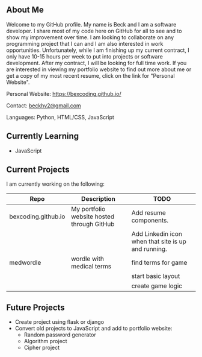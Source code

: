 ## About Me

Welcome to my GitHub profile. My name is Beck and I am a software developer. I share most of my code here on GitHub for all to see and to show my improvement over time. I am looking to collaborate on any programming project that I can and I am also interested in work opportunities. Unfortunately, while I am finishing up my current contract, I only have 10-15 hours per week to put into projects or software development. After my contract, I will be looking for full time work. If you are interested in viewing my portfolio website to find out more about me or get a copy of my most recent resume, click on the link for "Personal Website".

Personal Website: https://bexcoding.github.io/

Contact: beckhv2@gmail.com

Languages: Python, HTML/CSS, JavaScript

## Currently Learning

- JavaScript

## Current Projects

I am currently working on the following:

| Repo | Description | TODO |
| --- | --- | --- |
| bexcoding.github.io | My portfolio website hosted through GitHub | Add resume components. |
| | | Add Linkedin icon when that site is up and running. |
| medwordle | wordle with medical terms | find terms for game |
| | | start basic layout |
| | | create game logic | 

## Future Projects

- Create project using flask or django
- Convert old projects to JavaScript and add to portfolio website:
  - Random password generator
  - Algorithm project
  - Cipher project
